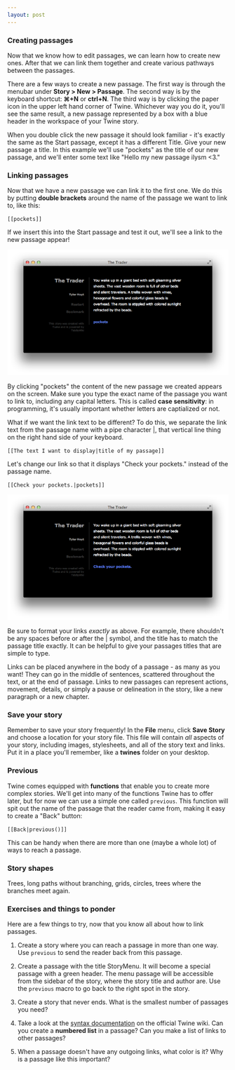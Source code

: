 ```yaml
---
layout: post
---
```


### Creating passages

Now that we know how to edit passages, we can learn how to create new ones. After that we can link them together and create various pathways between the passages.

There are a few ways to create a new passage. The first way is through the menubar under **Story > New > Passage**. The second way is by the keyboard shortcut: **⌘+N** or **ctrl+N**. The third way is by clicking the paper icon in the upper left hand corner of Twine. Whichever way you do it, you'll see the same result, a new passage represented by a box with a blue header in the workspace of your Twine story.

When you double click the new passage it should look familiar - it's exactly the same as the Start passage, except it has a different Title. Give your new passage a title. In this example we'll use "pockets" as the title of our new passage, and we'll enter some text like "Hello my new passage ilysm <3."

### Linking passages

Now that we have a new passage we can link it to the first one. We do this by putting **double brackets** around the name of the passage we want to link to, like this:

	[[pockets]]

If we insert this into the Start passage and test it out, we'll see a link to the new passage appear!

![First link](images/passages/1.png)

By clicking "pockets" the content of the new passage we created appears on the screen. Make sure you type the exact name of the passage you want to link to, including any capital letters. This is called **case sensitivity**: in programming, it's usually important whether letters are captialized or not. 

What if we want the link text to be different? To do this, we separate the link text from the passage name with a pipe character \|, that vertical line thing on the right hand side of your keyboard. 

	[[The text I want to display|title of my passage]]

Let's change our link so that it displays "Check your pockets." instead of the passage name.

	[[Check your pockets.|pockets]]

![Special text](images/passages/2.png)

Be sure to format your links *exactly* as above. For example, there shouldn't be any spaces before or after the \| symbol, and the title has to match the passage title exactly. It can be helpful to give your passages titles that are simple to type.

Links can be placed anywhere in the body of a passage - as many as you want! They can go in the middle of sentences, scattered throughout the text, or at the end of passage. Links to new passages can represent actions, movement, details, or simply a pause or delineation in the story, like a new paragraph or a new chapter.

### Save your story

Remember to save your story frequently! In the **File** menu, click **Save Story** and choose a location for your story file. This file will contain *all* aspects of your story, including images, stylesheets, and all of the story text and links. Put it in a place you'll remember, like a **twines** folder on your desktop.

### Previous

Twine comes equipped with **functions** that enable you to create more complex stories. We'll get into many of the functions Twine has to offer later, but for now we can use a simple one called ``previous``. This function will spit out the name of the passage that the reader came from, making it easy to create a "Back" button:

	[[Back|previous()]]

This can be handy when there are more than one (maybe a whole lot) of ways to reach a passage.

### Story shapes

Trees, long paths without branching, grids, circles, trees where the branches meet again.

### Exercises and things to ponder

Here are a few things to try, now that you know all about how to link passages.

1. Create a story where you can reach a passage in more than one way. Use ``previous`` to send the reader back from this passage.

2. Create a passage with the title StoryMenu. It will become a special passage with a green header. The menu passage will be accessible from the sidebar of the story, where the story title and author are. Use the ``previous`` macro to go back to the right spot in the story.

3. Create a story that never ends. What is the smallest number of passages you need?

4. Take a look at the [syntax documentation](http://twinery.org/wiki/syntax) on the official Twine wiki. Can you create a **numbered list** in a passage? Can you make a list of links to other passages?

5. When a passage doesn't have any outgoing links, what color is it? Why is a passage like this important?
